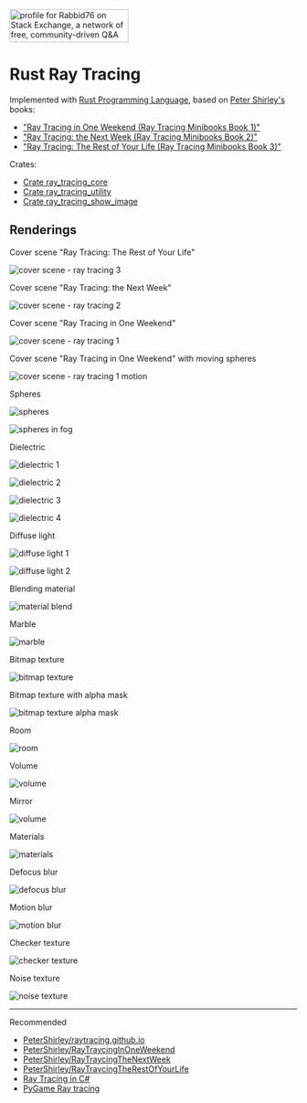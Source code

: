 <a href="https://stackexchange.com/users/7322082/rabbid76"><img src="https://stackexchange.com/users/flair/7322082.png" width="208" height="58" alt="profile for Rabbid76 on Stack Exchange, a network of free, community-driven Q&amp;A sites" title="profile for Rabbid76 on Stack Exchange, a network of free, community-driven Q&amp;A sites" /></a>

# Rust Ray Tracing

Implemented with [Rust Programming Language](https://www.rust-lang.org/), based on [Peter Shirley's](https://research.nvidia.com/person/peter-shirley) books:

- ["Ray Tracing in One Weekend (Ray Tracing Minibooks Book 1)"](https://raytracing.github.io/books/RayTracingInOneWeekend.html)
- ["Ray Tracing: the Next Week (Ray Tracing Minibooks Book 2)"](https://raytracing.github.io/books/RayTracingTheNextWeek.html)
- ["Ray Tracing: The Rest of Your Life (Ray Tracing Minibooks Book 3)"](https://raytracing.github.io/books/RayTracingTheRestOfYourLife.html)

Crates:

- [Crate ray_tracing_core](https://docs.rs/ray_tracing_core/0.1.1/ray_tracing_core/)
- [Crate ray_tracing_utility](https://docs.rs/ray_tracing_utility/0.1.1/ray_tracing_utility/)
- [Crate ray_tracing_show_image](https://docs.rs/ray_tracing_show_image/0.1.1/ray_tracing_show_image/)

## Renderings

Cover scene "Ray Tracing: The Rest of Your Life"

![cover scene - ray tracing 3](rendering/RoomGlassSphere_800x800_100000_samples.png)

Cover scene "Ray Tracing: the Next Week"

![cover scene - ray tracing 2](rendering/CoverSceneRT2_800x800_10000_samples.png)

Cover scene "Ray Tracing in One Weekend"

![cover scene - ray tracing 1](rendering/CoverSceneRT1_800x400_10000_samples.png)

Cover scene "Ray Tracing in One Weekend" with moving spheres

![cover scene - ray tracing 1 motion](rendering/CoverSceneRT1Motion_800x400_10000_samples.png)

Spheres

![spheres](rendering/Spheres_2000x1000_10000_samples.png)

![spheres in fog](rendering/SpheresFog_2000x1000_10000_samples_test_4.png)

Dielectric

![dielectric 1](rendering/MaterialDielectric1_800x400_10000_samples.png)

![dielectric 2](rendering/MaterialDielectric2_800x400_10000_samples.png)

![dielectric 3](rendering/MaterialDielectric3_800x400_10000_samples.png)

![dielectric 4](rendering/MaterialDielectric4_2000x1000_10000_samples.png)

Diffuse light

![diffuse light 1](rendering/LightDiffuse1_800x400_10000_samples.png)

![diffuse light 2](rendering/LightDiffuse2_1024x1024_10000_samples.png)

Blending material

![material blend](rendering/MaterialBlend_800x400_10000_samples.png)

Marble

![marble](rendering/TextureNoiseMarble_800x400_10000_samples.png)

Bitmap texture

![bitmap texture](rendering/TextureBitmap_800x400_10000_samples.png)

Bitmap texture with alpha mask

![bitmap texture alpha mask](rendering/TextureBitmapAlpha_800x400_10000_samples.png)


Room

![room](rendering/Room_800x800_100000_samples.png)

Volume

![volume](rendering/Volume_800x800_100000_samples.png)

Mirror

![volume](rendering/RoomMirror_800x800_100000_samples.png)

Materials

![materials](rendering/Materials1_800x400_10000_samples.png)

Defocus blur

![defocus  blur](rendering/DefocusBlur_800x400_10000_samples.png)

Motion blur

![motion  blur](rendering/MotionBlur_800x400_10000_samples.png)

Checker texture

![checker texture](rendering/TextureChecker_800x400_10000_samples.png)

Noise texture

![noise texture](rendering/TextureNoise_800x400_10000_samples.png)

---

Recommended

- [PeterShirley/raytracing.github.io](https://github.com/RayTracing/raytracing.github.io)
- [PeterShirley/RayTraycingInOneWeekend](https://github.com/RayTracing/InOneWeekend)
- [PeterShirley/RayTraycingTheNextWeek](https://github.com/RayTracing/TheNextWeek)
- [PeterShirley/RayTraycingTheRestOfYourLife](https://github.com/RayTracing/TheRestOfYourLife)
- [Ray Tracing in C#](https://github.com/Rabbid76/c_sharp_raytrace_examples)
- [PyGame Ray tracing](https://github.com/Rabbid76/PyGameRayTracing)